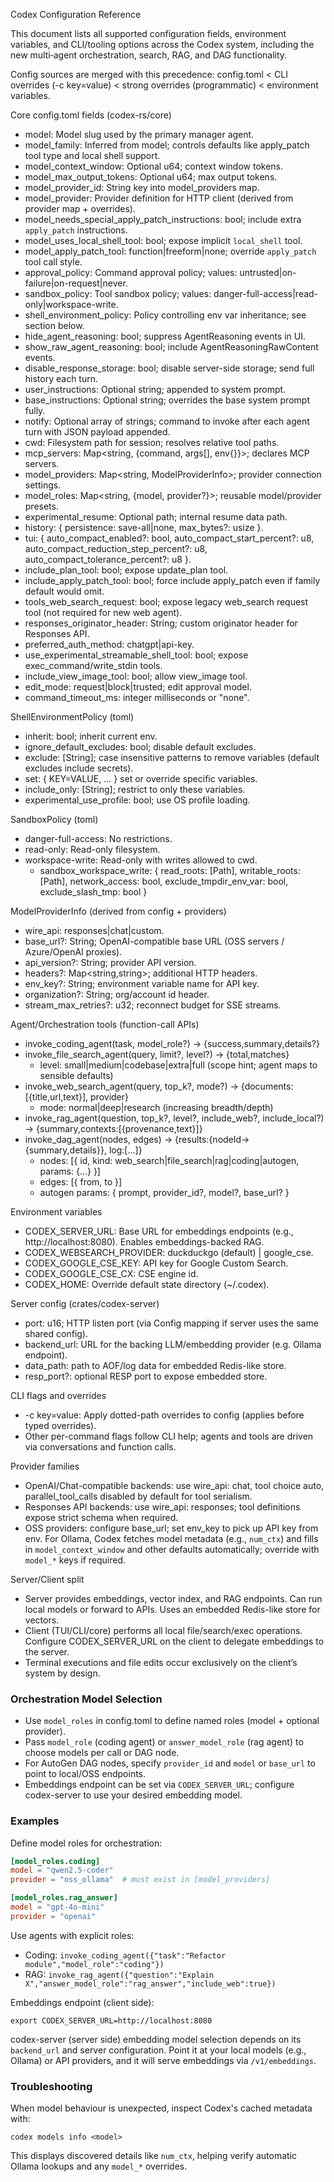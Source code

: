 Codex Configuration Reference

This document lists all supported configuration fields, environment variables, and CLI/tooling options across the Codex system, including the new multi‑agent orchestration, search, RAG, and DAG functionality.

Config sources are merged with this precedence: config.toml < CLI overrides (-c key=value) < strong overrides (programmatic) < environment variables.

Core config.toml fields (codex-rs/core)

- model: Model slug used by the primary manager agent.
- model_family: Inferred from model; controls defaults like apply_patch tool type and local shell support.
- model_context_window: Optional u64; context window tokens.
- model_max_output_tokens: Optional u64; max output tokens.
- model_provider_id: String key into model_providers map.
- model_provider: Provider definition for HTTP client (derived from provider map + overrides).
- model_needs_special_apply_patch_instructions: bool; include extra `apply_patch` instructions.
- model_uses_local_shell_tool: bool; expose implicit `local_shell` tool.
- model_apply_patch_tool: function|freeform|none; override `apply_patch` tool call style.
- approval_policy: Command approval policy; values: untrusted|on-failure|on-request|never.
- sandbox_policy: Tool sandbox policy; values: danger-full-access|read-only|workspace-write.
- shell_environment_policy: Policy controlling env var inheritance; see section below.
- hide_agent_reasoning: bool; suppress AgentReasoning events in UI.
- show_raw_agent_reasoning: bool; include AgentReasoningRawContent events.
- disable_response_storage: bool; disable server-side storage; send full history each turn.
- user_instructions: Optional string; appended to system prompt.
- base_instructions: Optional string; overrides the base system prompt fully.
- notify: Optional array of strings; command to invoke after each agent turn with JSON payload appended.
- cwd: Filesystem path for session; resolves relative tool paths.
- mcp_servers: Map<string, {command, args[], env{}}>; declares MCP servers.
- model_providers: Map<string, ModelProviderInfo>; provider connection settings.
- model_roles: Map<string, {model, provider?}>; reusable model/provider presets.
- experimental_resume: Optional path; internal resume data path.
- history: { persistence: save-all|none, max_bytes?: usize }.
- tui: { auto_compact_enabled?: bool, auto_compact_start_percent?: u8, auto_compact_reduction_step_percent?: u8, auto_compact_tolerance_percent?: u8 }.
- include_plan_tool: bool; expose update_plan tool.
- include_apply_patch_tool: bool; force include apply_patch even if family default would omit.
- tools_web_search_request: bool; expose legacy web_search request tool (not required for new web agent).
- responses_originator_header: String; custom originator header for Responses API.
- preferred_auth_method: chatgpt|api-key.
- use_experimental_streamable_shell_tool: bool; expose exec_command/write_stdin tools.
- include_view_image_tool: bool; allow view_image tool.
- edit_mode: request|block|trusted; edit approval model.
- command_timeout_ms: integer milliseconds or "none".

ShellEnvironmentPolicy (toml)

- inherit: bool; inherit current env.
- ignore_default_excludes: bool; disable default excludes.
- exclude: [String]; case insensitive patterns to remove variables (default excludes include secrets).
- set: { KEY=VALUE, ... } set or override specific variables.
- include_only: [String]; restrict to only these variables.
- experimental_use_profile: bool; use OS profile loading.

SandboxPolicy (toml)

- danger-full-access: No restrictions.
- read-only: Read-only filesystem.
- workspace-write: Read-only with writes allowed to cwd.
  - sandbox_workspace_write: { read_roots: [Path], writable_roots: [Path], network_access: bool, exclude_tmpdir_env_var: bool, exclude_slash_tmp: bool }

ModelProviderInfo (derived from config + providers)

- wire_api: responses|chat|custom.
- base_url?: String; OpenAI-compatible base URL (OSS servers / Azure/OpenAI proxies).
- api_version?: String; provider API version.
- headers?: Map<string,string>; additional HTTP headers.
- env_key?: String; environment variable name for API key.
- organization?: String; org/account id header.
- stream_max_retries?: u32; reconnect budget for SSE streams.

Agent/Orchestration tools (function-call APIs)

- invoke_coding_agent(task, model_role?) -> {success,summary,details?}
- invoke_file_search_agent(query, limit?, level?) -> {total,matches}
  - level: small|medium|codebase|extra|full (scope hint; agent maps to sensible defaults)
- invoke_web_search_agent(query, top_k?, mode?) -> {documents:[{title,url,text}], provider}
  - mode: normal|deep|research (increasing breadth/depth)
- invoke_rag_agent(question, top_k?, level?, include_web?, include_local?) -> {summary,contexts:[{provenance,text}]}
- invoke_dag_agent(nodes, edges) -> {results:{nodeId->{summary,details}}, log:[...]}
  - nodes: [{ id, kind: web_search|file_search|rag|coding|autogen, params: {...} }]
  - edges: [{ from, to }]
  - autogen params: { prompt, provider_id?, model?, base_url? }

Environment variables

- CODEX_SERVER_URL: Base URL for embeddings endpoints (e.g., http://localhost:8080). Enables embeddings-backed RAG.
- CODEX_WEBSEARCH_PROVIDER: duckduckgo (default) | google_cse.
- CODEX_GOOGLE_CSE_KEY: API key for Google Custom Search.
- CODEX_GOOGLE_CSE_CX: CSE engine id.
- CODEX_HOME: Override default state directory (~/.codex).

Server config (crates/codex-server)

- port: u16; HTTP listen port (via Config mapping if server uses the same shared config).
- backend_url: URL for the backing LLM/embedding provider (e.g. Ollama endpoint).
- data_path: path to AOF/log data for embedded Redis-like store.
- resp_port?: optional RESP port to expose embedded store.

CLI flags and overrides

- -c key=value: Apply dotted-path overrides to config (applies before typed overrides).
- Other per-command flags follow CLI help; agents and tools are driven via conversations and function calls.

Provider families

- OpenAI/Chat-compatible backends: use wire_api: chat, tool choice auto, parallel_tool_calls disabled by default for tool serialism.
- Responses API backends: use wire_api: responses; tool definitions expose strict schema when required.
- OSS providers: configure base_url; set env_key to pick up API key from env. For
  Ollama, Codex fetches model metadata (e.g., `num_ctx`) and fills in
  `model_context_window` and other defaults automatically; override with
  `model_*` keys if required.

Server/Client split

- Server provides embeddings, vector index, and RAG endpoints. Can run local models or forward to APIs. Uses an embedded Redis-like store for vectors.
- Client (TUI/CLI/core) performs all local file/search/exec operations. Configure CODEX_SERVER_URL on the client to delegate embeddings to the server.
- Terminal executions and file edits occur exclusively on the client’s system by design.


### Orchestration Model Selection
- Use `model_roles` in config.toml to define named roles (model + optional provider).
- Pass `model_role` (coding agent) or `answer_model_role` (rag agent) to choose models per call or DAG node.
- For AutoGen DAG nodes, specify `provider_id` and `model` or `base_url` to point to local/OSS endpoints.
- Embeddings endpoint can be set via `CODEX_SERVER_URL`; configure codex-server to use your desired embedding model.

### Examples

Define model roles for orchestration:

```toml
[model_roles.coding]
model = "qwen2.5-coder"
provider = "oss_ollama"  # must exist in [model_providers]

[model_roles.rag_answer]
model = "gpt-4o-mini"
provider = "openai"
```

Use agents with explicit roles:

- Coding: `invoke_coding_agent({"task":"Refactor module","model_role":"coding"})`
- RAG: `invoke_rag_agent({"question":"Explain X","answer_model_role":"rag_answer","include_web":true})`

Embeddings endpoint (client side):

```shell
export CODEX_SERVER_URL=http://localhost:8080
```

codex-server (server side) embedding model selection depends on its `backend_url` and server configuration. Point it at your local models (e.g., Ollama) or API providers, and it will serve embeddings via `/v1/embeddings`.

### Troubleshooting

When model behaviour is unexpected, inspect Codex's cached metadata with:

```shell
codex models info <model>
```

This displays discovered details like `num_ctx`, helping verify automatic
Ollama lookups and any `model_*` overrides.
